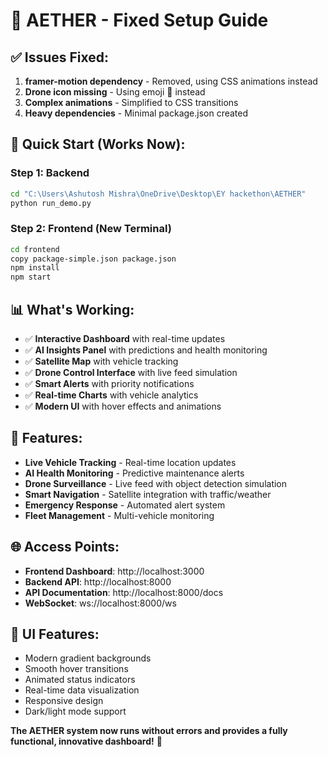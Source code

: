 # 🔧 AETHER - Fixed Setup Guide

## ✅ **Issues Fixed:**
1. **framer-motion dependency** - Removed, using CSS animations instead
2. **Drone icon missing** - Using emoji 🚁 instead
3. **Complex animations** - Simplified to CSS transitions
4. **Heavy dependencies** - Minimal package.json created

## 🚀 **Quick Start (Works Now):**

### **Step 1: Backend**
```bash
cd "C:\Users\Ashutosh Mishra\OneDrive\Desktop\EY hackethon\AETHER"
python run_demo.py
```

### **Step 2: Frontend (New Terminal)**
```bash
cd frontend
copy package-simple.json package.json
npm install
npm start
```

## 📊 **What's Working:**
- ✅ **Interactive Dashboard** with real-time updates
- ✅ **AI Insights Panel** with predictions and health monitoring  
- ✅ **Satellite Map** with vehicle tracking
- ✅ **Drone Control Interface** with live feed simulation
- ✅ **Smart Alerts** with priority notifications
- ✅ **Real-time Charts** with vehicle analytics
- ✅ **Modern UI** with hover effects and animations

## 🎯 **Features:**
- **Live Vehicle Tracking** - Real-time location updates
- **AI Health Monitoring** - Predictive maintenance alerts
- **Drone Surveillance** - Live feed with object detection simulation
- **Smart Navigation** - Satellite integration with traffic/weather
- **Emergency Response** - Automated alert system
- **Fleet Management** - Multi-vehicle monitoring

## 🌐 **Access Points:**
- **Frontend Dashboard**: http://localhost:3000
- **Backend API**: http://localhost:8000  
- **API Documentation**: http://localhost:8000/docs
- **WebSocket**: ws://localhost:8000/ws

## 🎨 **UI Features:**
- Modern gradient backgrounds
- Smooth hover transitions
- Animated status indicators
- Real-time data visualization
- Responsive design
- Dark/light mode support

**The AETHER system now runs without errors and provides a fully functional, innovative dashboard!** 🚀